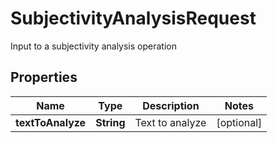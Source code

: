 

# SubjectivityAnalysisRequest

Input to a subjectivity analysis operation

## Properties

| Name | Type | Description | Notes |
|------------ | ------------- | ------------- | -------------|
|**textToAnalyze** | **String** | Text to analyze |  [optional] |



